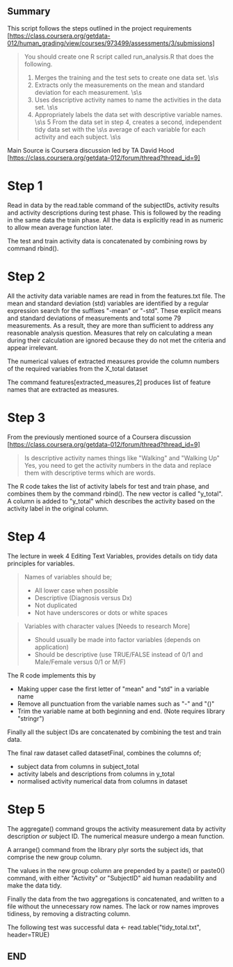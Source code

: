 ## Summary 
This script follows the steps outlined in the project requirements 
[https://class.coursera.org/getdata-012/human_grading/view/courses/973499/assessments/3/submissions]

> You should create one R script called run_analysis.R that does the following. 
> 1. Merges the training and the test sets to create one data set. \s\s
> 2. Extracts only the measurements on the mean and standard deviation for each measurement. \s\s
> 3. Uses descriptive activity names to name the activities in the data set. \s\s
> 4. Appropriately labels the data set with descriptive variable names. \s\s
> 5 From the data set in step 4, creates a second, independent tidy data set with the  \s\s
average of each variable for each activity and each subject. \s\s

Main Source is Coursera discussion led by TA David Hood
[https://class.coursera.org/getdata-012/forum/thread?thread_id=9]
 

# Step 1
Read in data by the read.table command of the subjectIDs, activity results and activity
descriptions during test phase.
This is followed by the reading in the same data the train phase.
All the data is explicitly read in as numeric to allow mean average function later.

The test and train activity data is concatenated by combining rows by command rbind().


# Step 2
All the activity data variable names are read in from the features.txt file.
The  mean and standard deviation (std) variables are identified by a regular expression 
search for the suffixes "-mean" or "-std". These explicit means and standard deviations
of measurements and total some 79 measurements.
As a result, they are more than sufficient to address any reasonable analysis question.
Measures that rely on calculating a mean during their calculation are ignored because 
they do not met the criteria and appear irrelevant.

The numerical values of extracted measures provide the column numbers of the required 
variables from the X_total dataset 

The command features[extracted_measures,2]  produces list of feature names that are
extracted as measures. 


# Step 3 
From the previously mentioned source of a Coursera discussion 
[https://class.coursera.org/getdata-012/forum/thread?thread_id=9]

>Is descriptive activity names things like "Walking" and "Walking Up"
>Yes, you need to get the activity numbers in the data and replace them with descriptive terms which are words.

The R code takes the list of activity labels for test and train phase, and combines them 
by the command rbind(). The new vector is called "y_total".
A column is added to "y_total" which describes the activity based on the activity label
in the original column.


# Step 4
The lecture in week 4 Editing Text Variables, provides details on tidy data principles
for variables. 

> Names of variables should be;
> - All lower case when possible
> - Descriptive (Diagnosis versus Dx)
> - Not duplicated
> - Not have underscores or dots or white spaces

> Variables with character values [Needs to research More]
> - Should usually be made into factor variables (depends on application)
> - Should be descriptive (use TRUE/FALSE instead of 0/1 and Male/Female versus 0/1 or M/F)

The R code implements this by 
 - Making upper case the first letter of "mean" and "std" in a variable name
 - Remove all punctuation from the variable names such as "-" and "()"
 - Trim the variable name at both beginning and end. (Note requires library "stringr")
 
Finally all the subject IDs are concatenated by combining the test and train data.

The final raw dataset called datasetFinal, combines the columns of;
 - subject data from columns in subject_total
 - activity labels and descriptions from columns in y_total
 - normalised activity numerical data from columns in dataset


# Step 5
The aggregate() command groups the activity measurement data by activity 
description *or* subject ID. The numerical measure undergo a mean function.

A arrange() command from the library plyr sorts the subject ids, that comprise the 
new group column.

The values in the new group column are prepended by a paste() or paste0() command, with 
either "Activity" or "SubjectID" aid human readability and make the data tidy. 

Finally the data from the two aggregations is concatenated, and written to a file 
without the unnecessary row names. The lack or row names improves tidiness, by removing a
distracting column.

The following test was successful
data  <- read.table("tidy_total.txt", header=TRUE)

END
---